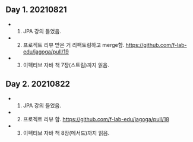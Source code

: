 ## Day 1. 20210821

* 1. JPA 강의 들었음.
* 2. 프로젝트 리뷰 받은 거 리팩토링하고 merge함.
https://github.com/f-lab-edu/jagoga/pull/19
* 3. 이펙티브 자바 책 7장(스트림)까지 읽음.

## Day 2. 20210822

* 1. JPA 강의 들었음.
* 2. 프로젝트 리뷰 함.
https://github.com/f-lab-edu/jagoga/pull/18
* 3. 이펙티브 자바 책 8장(메서드)까지 읽음.